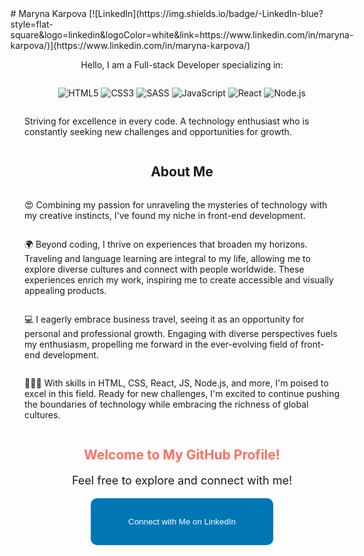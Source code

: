 <div style="display: flex; flex-direction: column; align-items: center;">
# Maryna Karpova
[![LinkedIn](https://img.shields.io/badge/-LinkedIn-blue?style=flat-square&logo=linkedin&logoColor=white&link=https://www.linkedin.com/in/maryna-karpova/)](https://www.linkedin.com/in/maryna-karpova/)

Hello, I am a Full-stack Developer specializing in:

![HTML5](https://img.icons8.com/color/48/000000/html-5.png) ![CSS3](https://img.icons8.com/color/48/000000/css3.png) ![SASS](https://img.icons8.com/color/48/000000/sass.png) ![JavaScript](https://img.icons8.com/color/48/000000/javascript.png) ![React](https://img.icons8.com/plasticine/48/000000/react.png) ![Node.js](https://img.icons8.com/color/48/000000/nodejs.png)

Striving for excellence in every code. A technology enthusiast who is constantly seeking new challenges and opportunities for growth.

## About Me
😍 Combining my passion for unraveling the mysteries of technology with my creative instincts, I've found my niche in front-end development.

🌍 Beyond coding, I thrive on experiences that broaden my horizons. Traveling and language learning are integral to my life, allowing me to explore diverse cultures and connect with people worldwide. These experiences enrich my work, inspiring me to create accessible and visually appealing products.

💻 I eagerly embrace business travel, seeing it as an opportunity for personal and professional growth. Engaging with diverse perspectives fuels my enthusiasm, propelling me forward in the ever-evolving field of front-end development.

👨🏻‍💻 With skills in HTML, CSS, React, JS, Node.js, and more, I'm poised to excel in this field. Ready for new challenges, I'm excited to continue pushing the boundaries of technology while embracing the richness of global cultures.

<!-- Add interactive elements below -->
<div style="text-align: center;">
  <h2 style="color: #ff6f61;">Welcome to My GitHub Profile!</h2>
  <p style="font-size: 18px;">Feel free to explore and connect with me!</p>
  <a href="https://www.linkedin.com/in/maryna-karpova/" style="text-decoration: none;"><button style="background-color: #0077B5; color: white; padding: 30px 60px; border: none; border-radius: 10px; cursor: pointer;">Connect with Me on LinkedIn</button></a>
</div>
